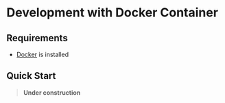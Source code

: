 Development with Docker Container
=================================

Requirements
------------
- [Docker](https://www.docker.com/products/docker-desktop) is installed

Quick Start
-----------
> **Under construction**

